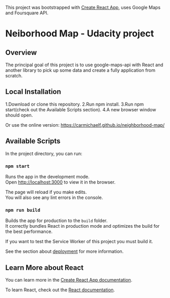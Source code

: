 This project was bootstrapped with [Create React App](https://github.com/facebook/create-react-app), uses Google Maps and Foursquare API.

# Neiborhood Map - Udacity project

## Overview

The principal goal of this project is to use google-maps-api with React and another library to pick up some data and create a fully application from scratch.

## Local Installation

1.Download or clone this repository.
2.Run npm install.
3.Run npm start(check out the Available Scripts section).
4.A new browser window should open.

Or use the online version: https://carmichaelf.github.io/neighborhood-map/

## Available Scripts

In the project directory, you can run:

### `npm start`

Runs the app in the development mode.<br>
Open [http://localhost:3000](http://localhost:3000) to view it in the browser.

The page will reload if you make edits.<br>
You will also see any lint errors in the console.

### `npm run build`

Builds the app for production to the `build` folder.<br>
It correctly bundles React in production mode and optimizes the build for the best performance.

If you want to test the Service Worker of this project you must build it.

See the section about [deployment](https://facebook.github.io/create-react-app/docs/deployment) for more information.

## Learn More about React

You can learn more in the [Create React App documentation](https://facebook.github.io/create-react-app/docs/getting-started).

To learn React, check out the [React documentation](https://reactjs.org/).
